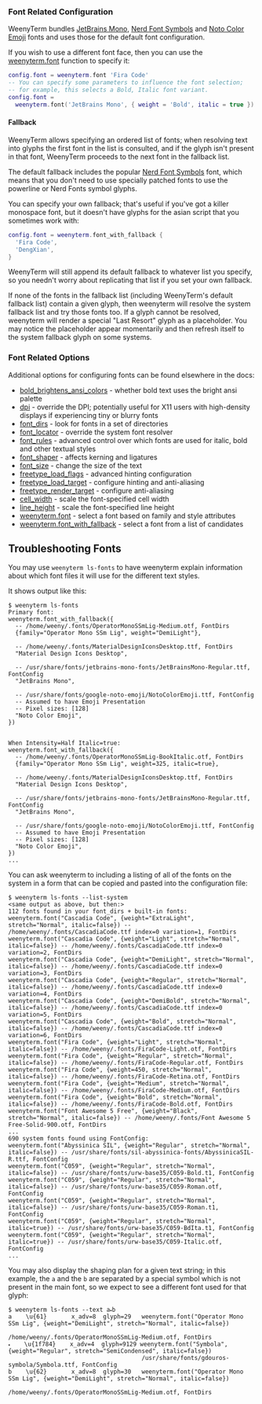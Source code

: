 ### Font Related Configuration

WeenyTerm bundles [JetBrains Mono](https://www.jetbrains.com/lp/mono/),
[Nerd Font Symbols](https://nerdfonts.com) and
[Noto Color Emoji](https://www.google.com/get/noto/help/emoji/) fonts
and uses those for the default font configuration.

If you wish to use a different font face, then you can use
the [weenyterm.font](lua/weenyterm/font.md) function to specify it:

```lua
config.font = weenyterm.font 'Fira Code'
-- You can specify some parameters to influence the font selection;
-- for example, this selects a Bold, Italic font variant.
config.font =
  weenyterm.font('JetBrains Mono', { weight = 'Bold', italic = true })
```

#### Fallback

WeenyTerm allows specifying an ordered list of fonts; when resolving
text into glyphs the first font in the list is consulted, and if the
glyph isn't present in that font, WeenyTerm proceeds to the next font
in the fallback list.

The default fallback includes the popular [Nerd Font
Symbols](https://nerdfonts.com) font, which means that you don't need to use
specially patched fonts to use the powerline or Nerd Fonts symbol glyphs.

You can specify your own fallback; that's useful if you've got a killer
monospace font, but it doesn't have glyphs for the asian script that you
sometimes work with:

```lua
config.font = weenyterm.font_with_fallback {
  'Fira Code',
  'DengXian',
}
```

WeenyTerm will still append its default fallback to whatever list you specify,
so you needn't worry about replicating that list if you set your own fallback.

If none of the fonts in the fallback list (including WeenyTerm's default fallback
list) contain a given glyph, then weenyterm will resolve the system fallback list
and try those fonts too.  If a glyph cannot be resolved, weenyterm will render a
special "Last Resort" glyph as a placeholder.  You may notice the placeholder
appear momentarily and then refresh itself to the system fallback glyph on some
systems.

### Font Related Options

Additional options for configuring fonts can be found elsewhere in the docs:

* [bold_brightens_ansi_colors](lua/config/bold_brightens_ansi_colors.md) - whether bold text uses the bright ansi palette
* [dpi](lua/config/dpi.md) - override the DPI; potentially useful for X11 users with high-density displays if experiencing tiny or blurry fonts
* [font_dirs](lua/config/font_dirs.md) - look for fonts in a set of directories
* [font_locator](lua/config/font_locator.md) - override the system font resolver
* [font_rules](lua/config/font_rules.md) - advanced control over which fonts are used for italic, bold and other textual styles
* [font_shaper](lua/config/font_shaper.md) - affects kerning and ligatures
* [font_size](lua/config/font_size.md) - change the size of the text
* [freetype_load_flags](lua/config/freetype_load_flags.md) - advanced hinting configuration
* [freetype_load_target](lua/config/freetype_load_target.md) - configure hinting and anti-aliasing
* [freetype_render_target](lua/config/freetype_render_target.md) - configure anti-aliasing
* [cell_width](lua/config/cell_width.md) - scale the font-specified cell width
* [line_height](lua/config/line_height.md) - scale the font-specified line height
* [weenyterm.font](lua/weenyterm/font.md) - select a font based on family and style attributes
* [weenyterm.font_with_fallback](lua/weenyterm/font_with_fallback.md) - select a font from a list of candidates

## Troubleshooting Fonts

You may use `weenyterm ls-fonts` to have weenyterm explain information about which font files it will use for the different text styles.

It shows output like this:

```console
$ weenyterm ls-fonts
Primary font:
weenyterm.font_with_fallback({
  -- /home/weeny/.fonts/OperatorMonoSSmLig-Medium.otf, FontDirs
  {family="Operator Mono SSm Lig", weight="DemiLight"},

  -- /home/weeny/.fonts/MaterialDesignIconsDesktop.ttf, FontDirs
  "Material Design Icons Desktop",

  -- /usr/share/fonts/jetbrains-mono-fonts/JetBrainsMono-Regular.ttf, FontConfig
  "JetBrains Mono",

  -- /usr/share/fonts/google-noto-emoji/NotoColorEmoji.ttf, FontConfig
  -- Assumed to have Emoji Presentation
  -- Pixel sizes: [128]
  "Noto Color Emoji",
})


When Intensity=Half Italic=true:
weenyterm.font_with_fallback({
  -- /home/weeny/.fonts/OperatorMonoSSmLig-BookItalic.otf, FontDirs
  {family="Operator Mono SSm Lig", weight=325, italic=true},

  -- /home/weeny/.fonts/MaterialDesignIconsDesktop.ttf, FontDirs
  "Material Design Icons Desktop",

  -- /usr/share/fonts/jetbrains-mono-fonts/JetBrainsMono-Regular.ttf, FontConfig
  "JetBrains Mono",

  -- /usr/share/fonts/google-noto-emoji/NotoColorEmoji.ttf, FontConfig
  -- Assumed to have Emoji Presentation
  -- Pixel sizes: [128]
  "Noto Color Emoji",
})
...
```

You can ask weenyterm to including a listing of all of the fonts on the system in a form that can be copied and pasted into the configuration file:

```console
$ weenyterm ls-fonts --list-system
<same output as above, but then:>
112 fonts found in your font_dirs + built-in fonts:
weenyterm.font("Cascadia Code", {weight="ExtraLight", stretch="Normal", italic=false}) -- /home/weeny/.fonts/CascadiaCode.ttf index=0 variation=1, FontDirs
weenyterm.font("Cascadia Code", {weight="Light", stretch="Normal", italic=false}) -- /home/weeny/.fonts/CascadiaCode.ttf index=0 variation=2, FontDirs
weenyterm.font("Cascadia Code", {weight="DemiLight", stretch="Normal", italic=false}) -- /home/weeny/.fonts/CascadiaCode.ttf index=0 variation=3, FontDirs
weenyterm.font("Cascadia Code", {weight="Regular", stretch="Normal", italic=false}) -- /home/weeny/.fonts/CascadiaCode.ttf index=0 variation=4, FontDirs
weenyterm.font("Cascadia Code", {weight="DemiBold", stretch="Normal", italic=false}) -- /home/weeny/.fonts/CascadiaCode.ttf index=0 variation=5, FontDirs
weenyterm.font("Cascadia Code", {weight="Bold", stretch="Normal", italic=false}) -- /home/weeny/.fonts/CascadiaCode.ttf index=0 variation=6, FontDirs
weenyterm.font("Fira Code", {weight="Light", stretch="Normal", italic=false}) -- /home/weeny/.fonts/FiraCode-Light.otf, FontDirs
weenyterm.font("Fira Code", {weight="Regular", stretch="Normal", italic=false}) -- /home/weeny/.fonts/FiraCode-Regular.otf, FontDirs
weenyterm.font("Fira Code", {weight=450, stretch="Normal", italic=false}) -- /home/weeny/.fonts/FiraCode-Retina.otf, FontDirs
weenyterm.font("Fira Code", {weight="Medium", stretch="Normal", italic=false}) -- /home/weeny/.fonts/FiraCode-Medium.otf, FontDirs
weenyterm.font("Fira Code", {weight="Bold", stretch="Normal", italic=false}) -- /home/weeny/.fonts/FiraCode-Bold.otf, FontDirs
weenyterm.font("Font Awesome 5 Free", {weight="Black", stretch="Normal", italic=false}) -- /home/weeny/.fonts/Font Awesome 5 Free-Solid-900.otf, FontDirs
...
690 system fonts found using FontConfig:
weenyterm.font("Abyssinica SIL", {weight="Regular", stretch="Normal", italic=false}) -- /usr/share/fonts/sil-abyssinica-fonts/AbyssinicaSIL-R.ttf, FontConfig
weenyterm.font("C059", {weight="Regular", stretch="Normal", italic=false}) -- /usr/share/fonts/urw-base35/C059-Bold.t1, FontConfig
weenyterm.font("C059", {weight="Regular", stretch="Normal", italic=false}) -- /usr/share/fonts/urw-base35/C059-Roman.otf, FontConfig
weenyterm.font("C059", {weight="Regular", stretch="Normal", italic=false}) -- /usr/share/fonts/urw-base35/C059-Roman.t1, FontConfig
weenyterm.font("C059", {weight="Regular", stretch="Normal", italic=true}) -- /usr/share/fonts/urw-base35/C059-BdIta.t1, FontConfig
weenyterm.font("C059", {weight="Regular", stretch="Normal", italic=true}) -- /usr/share/fonts/urw-base35/C059-Italic.otf, FontConfig
...
```

You may also display the shaping plan for a given text string; in this example,
the `a` and the `b` are separated by a special symbol which is not present in
the main font, so we expect to see a different font used for that glyph:

```console
$ weenyterm ls-fonts --text a🞄b
a    \u{61}       x_adv=8  glyph=29   weenyterm.font("Operator Mono SSm Lig", {weight="DemiLight", stretch="Normal", italic=false})
                                      /home/weeny/.fonts/OperatorMonoSSmLig-Medium.otf, FontDirs
🞄    \u{1f784}    x_adv=4  glyph=9129 weenyterm.font("Symbola", {weight="Regular", stretch="SemiCondensed", italic=false})
                                      /usr/share/fonts/gdouros-symbola/Symbola.ttf, FontConfig
b    \u{62}       x_adv=8  glyph=30   weenyterm.font("Operator Mono SSm Lig", {weight="DemiLight", stretch="Normal", italic=false})
                                      /home/weeny/.fonts/OperatorMonoSSmLig-Medium.otf, FontDirs
```
